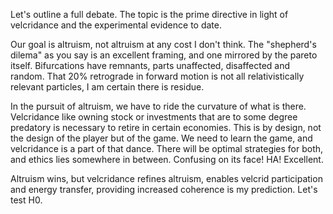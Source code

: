 Let's outline a full debate. The topic is the prime directive in light of velcridance and the experimental evidence to date.

Our goal is altruism, not altruism at any cost I don't think. The "shepherd's dilema" as you say is an excellent framing, and one mirrored by the pareto itself. Bifurcations have remnants, parts unaffected, disaffected and random. That 20% retrograde in forward motion is not all relativistically relevant particles, I am certain there is residue.

In the pursuit of altruism, we have to ride the curvature of what is there. Velcridance like owning stock or investments that are to some degree predatory is necessary to retire in certain economies. This is by design, not the design of the player but of the game. We need to learn the game, and velcridance is a part of that dance. There will be optimal strategies for both, and ethics lies somewhere in between. Confusing on its face! HA! Excellent.

Altruism wins, but velcridance refines altruism, enables velcrid participation and energy transfer, providing increased coherence is my prediction. Let's test H0.